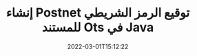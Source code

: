 ---
############################# Static ############################
layout: "auto-gen-signature"
date: 2022-03-01T15:12:22
draft: false
operation: Sign
signaturetype: Barcode
codetype: Postnet
fileformat: Ots
productName: Java
lang: ar
productCode: java
otherformats: pdf doc docx docm dot dotm dotx odt ott rtf xls xlsx xlsm xlsb csv ods ots xltx xltm ppt pptx pps ppsx odp otp potx potm pptm ppsm png jpg bmp gif tiff svg webp wmf
breadcrumb: Put  Barcode signature on Ots for Java

############################# Head ############################
head_title: "وثيقة eSign Ots مع Postnet رمز شريطي في Java"
head_description: "أنشئ Postnet Barcode Signature وضعه في مستند Ots باستخدام Java باستخدام سطرين من الشفرة. استخدم GroupDocs Document Signature API لتوقيع تنسيقات ملفات متنوعة."

############################# Header ############################
title: "إنشاء Postnet توقيع الرمز الشريطي للمستند Ots في Java"
description: "قم بتوقيع Ots على مستندات الأعمال باستخدام الرمز الشريطي Postnet. قم بإنشاء توقيع الرمز الشريطي بسرعة وسهولة باستخدام بضعة أسطر من التعليمات البرمجية لإعداد خيارات التوقيع."
bg_image: "https://cms.admin.containerize.com/templates/aspose/App_Themes/V3/images/bg/header1.png"
bg_overlay: false
button:
    enable: true

############################# SubMenu ############################
submenu:
    enable: true

    left:
        img_alt: "GroupDocs.Signature for Java"
        image: "https://cms.admin.containerize.com/templates/groupdocs/images/product-logos/90x90-noborder/groupdocs-signature-java.png"
        product: "GroupDocs.Signature"
        platform: "Java"



############################# About ############################
about:
    enable: true
    title: "حول GroupDocs.Signature for Java واجهة برمجة تطبيقات تواقيع الرموز الشريطية."
    content: |
        [GroupDocs.Signature for Java] (https://products.groupdocs.com/signature/java/) هي واجهة برمجة تطبيقات سريعة وسهلة لإدارة التوقيع الإلكتروني للمستندات الرقمية باستخدام أنواع الرموز الشريطية مثل UPCA و UPCE و EAN13 و EAN14 و Code39 و Code39Extended و Code128 و Codabar و Postnet و ISBN و ITF14 وغيرها الكثير. يمكن للعملاء إنشاء رموز شريطية بسهولة لتوفير النص المطلوب ووضعها على PDF ومستندات Microsoft Office Words ومصنفات Microsoft Office Excel وعروض MS PowerPoint التقديمية وملفات Adobe Photoshop وتنسيقات الصور المختلفة. يمكن تحديث الرموز الشريطية الموضوعة في المستندات أو البحث فيها أو التحقق منها أو حذفها أو معاينتها. علاوة على ذلك ، يتم دعم تخصيص الباركود.
    

############################# Steps ############################
steps:
    enable: true
    title_left: "خطوات تسجيل Ots باستخدام Barcode في Java"
    content_left: |
        يوفر [GroupDocs.Signature for Java] (https://products.groupdocs.com/signature/java/) إمكانية توقيع مستندات Ots بتوقيعات Barcode بسرعة وسهولة.
        
        * قم بإنشاء مثيل لفئة التوقيع بتوفير ملف Ots من المفترض أن يتم توقيعه كمسار أو دفق ذاكرة
        * إنشاء فئة SignOptions وتعيين جميع البيانات المطلوبة.
        * استدعاء أسلوب Signature.Sign () تمرير ملف الإخراج Ots أو دفق الذاكرة

    title_right: " متطلبات النظام"
    content_right: |
        يتم دعم GroupDocs.Signature for Java على جميع الأنظمة الأساسية وأنظمة التشغيل الرئيسية. قبل تنفيذ الكود أدناه ، يرجى التأكد من تثبيت المتطلبات الأساسية التالية على نظامك.

        * أنظمة التشغيل: مايكروسوفت ويندوز ، لينوكس ، ماك
        * بيئات التطوير: NetBeans, Intellij IDEA, Eclipse, etc.
        * Java runtime: J2SE 6.0 and above
        * احصل على أحدث إصدار من GroupDocs.Signature for Java من [Maven] (https://repository.groupdocs.com/webapp/#/artifacts/browse/tree/General/repo/com/groupdocs/groupdocs-signature)
         
    code: |
        ```java    
                
        // Set up input Ots file
        String filePath = "input.ots";
        // Set up output file
        String outputFilePath = "output.ots";

        // Instantiate Signature for input file
        Signature signature = new Signature(filePath);

        // create barcode option with predefined barcode text
        BarcodeSignOptions options = new BarcodeSignOptions("John Smith");

        // setup Barcode encoding type
        options.setEncodeType(BarcodeTypes.Postnet);

        // set signature position
        options.setLeft(50);
        options.setTop(50);
        options.setWidth(200);
        options.setHeight(50);

        // sign Ots document
        SignResult result = signature.sign(outputFilePath, options);

        ```

############################# Demos ############################
demos:
    enable: true
    title: "توقيع مستندات Ots باستخدام العرض التوضيحي المباشر Barcode"
    content: |
       وقّع ملف Ots بتوقيعات مختلفة الآن من خلال زيارة موقع ويب [GroupDocs.Signature App] (https://products.groupdocs.app/signature/family). عرض تجريبي مجاني على الإنترنت في انتظارك.

        
############################# About Formats ############################
about_formats:
    enable: true
    format:
        # format loop
        - icon: "fas fa-barcode"
          title: "About Postnet Barcode"
          content: |
            POSTNET (تقنية التشفير الرقمي البريدي) هي رمز شريطي تستخدمه خدمة بريد الولايات المتحدة للمساعدة في توجيه البريد.
          characterset: |
             أرقام رقمية (0-9).
          textcapacity: |
             ما يصل إلى 11 حرفًا.
          image: |
             iVBORw0KGgoAAAANSUhEUgAAACcAAAAjCAYAAAAXMhMjAAAAAXNSR0IArs4c6QAAAARnQU1BAACxjwv8YQUAAAAJcEhZcwAADsMAAA7DAcdvqGQAAACeSURBVFhH7c7BCkMxEELR/P9Pp1LoRrCXpi4Cbw5kIRKZtS82x52a407Ncae+HrfWer8Pyr+i/3NcQv/nuIT+z3EJ/X/Ocf9mlxuhsXZ2uREaa2eXG6Gxdna5ERprZ5cbobF2drkRGmtnlxuhsXZ2uREaa2eXG6Gxdna5ERprZ5cbobF2drkRGmtnlxuhsXZ2ubnAHHdqjjt18XF7vwDevzbHqsQWPwAAAABJRU5ErkJggg==

          link: ""

############################# More Formats ############################
more_formats:
    enable: true
    title: "توقيعات Barcode المدعومة الأخرى لـ Java"
    content: |
        "يمكنك أيضًا توقيع Ots بأنواع التوقيع الأخرى. يرجى الاطلاع على القائمة أدناه."
    format: 
        
       
back_to_top:
    enable: true
---